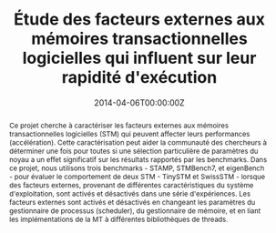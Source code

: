 ---
title: "Étude des facteurs externes aux mémoires transactionnelles logicielles qui influent sur leur rapidité d'exécution"

# Authors
# If you created a profile for a user (e.g. the default `admin` user), write the username (folder name) here 
# and it will be replaced with their full name and linked to their profile.
authors:
- David Aparicio
- Luiz E. Buzato

# Author notes (optional)
#author_notes:
#- "Equal contribution"
#- "Equal contribution"

date: "2014-04-06T00:00:00Z"
doi: ""

# Schedule page publish date (NOT publication's date).
publishDate: "2014-04-30T00:00:00Z"

# Publication type.
# Legend: 0 = Uncategorized; 1 = Conference paper; 2 = Journal article;
# 3 = Preprint / Working Paper; 4 = Report; 5 = Book; 6 = Book section;
# 7 = Thesis; 8 = Patent
publication_types: ["3"]

# Publication name and optional abbreviated publication name.
publication: Dans *PiBic Conference*
publication_short: Dans *PiBic*

abstract: Ce projet cherche à caractériser les facteurs externes aux mémoires transactionnelles logicielles (STM) qui peuvent affecter leurs performances (accélération). Cette caractérisation peut aider la communauté des chercheurs à déterminer une fois pour toutes si une sélection particulière de paramètres du noyau a un effet significatif sur les résultats rapportés par les benchmarks. Dans ce projet, nous utilisons trois benchmarks - STAMP, STMBench7, et eigenBench - pour évaluer le comportement de deux STM - TinySTM et SwissSTM - lorsque des facteurs externes, provenant de différentes caractéristiques du système d'exploitation, sont activés et désactivés dans une série d'expériences. Les facteurs externes sont activés et désactivés en changeant les paramètres du gestionnaire de processus (scheduler), du gestionnaire de mémoire, et en liant les implémentations de la MT à différentes bibliothèques de threads.

# Summary. An optional shortened abstract.
summary: Ce projet cherche à caractériser les facteurs externes aux mémoires transactionnelles logicielles (STM) qui peuvent affecter leurs performances (accélération).

tags: []

# Display this page in the Featured widget?
featured: false

# Custom links (uncomment lines below)
# links:
# - name: Custom Link
#   url: http://example.org

url_pdf: 'papers/2014_transactional_memories.pdf'
url_code: ''
url_dataset: ''
url_poster: ''
url_project: ''
url_slides: ''
url_source: ''
url_video: ''

# Featured image
# To use, add an image named `featured.jpg/png` to your page's folder. 
image:
  caption: 'Crédits: [**Unsplash**](https://unsplash.com/photos/mx9axbKqKW8)'
  focal_point: ""
  preview_only: false

# Associated Projects (optional).
#   Associate this publication with one or more of your projects.
#   Simply enter your project's folder or file name without extension.
#   E.g. `internal-project` references `content/project/internal-project/index.md`.
#   Otherwise, set `projects: []`.
projects: []
#- example

# Slides (optional).
#   Associate this publication with Markdown slides.
#   Simply enter your slide deck's filename without extension.
#   E.g. `slides: "example"` references `content/slides/example/index.md`.
#   Otherwise, set `slides: ""`.
slides: ""
---